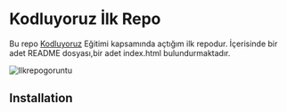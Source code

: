 # Kodluyoruz İlk Repo
Bu repo [Kodluyoruz](https://www.kodluyoruz.org/) Eğitimi kapsamında açtığım ilk repodur. İçerisinde bir adet README dosyası,bir adet index.html bulundurmaktadır.

![Ilkrepogoruntu](https://user-images.githubusercontent.com/79790351/135667642-a6c56b86-5337-4c54-bec5-f97a889fbd6d.JPG)
## Installation
